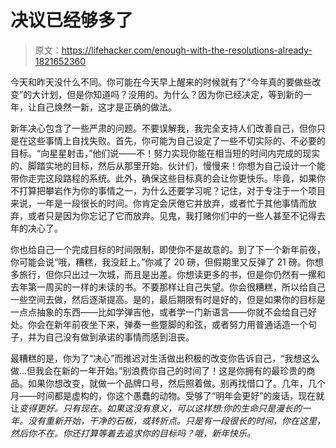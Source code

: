 # 决议已经够多了

> 原文：<https://lifehacker.com/enough-with-the-resolutions-already-1821652360>

今天和昨天没什么不同。你可能在今天早上醒来的时候就有了“今年真的要做些改变”的大计划，但是你知道吗？没用的。为什么？因为你已经决定，等到新的一年，让自己焕然一新，这才是正确的做法。



新年决心包含了一些严肃的问题。不要误解我，我完全支持人们改善自己，但你只是在这些事情上自找失败。首先，你可能为自己设定了一些不切实际的、不必要的目标。“向星星射击，”他们说——不！努力实现你能在相当短的时间内完成的现实的、脚踏实地的目标，然后从那里开始。伙计们，慢慢来！你想为自己设计一个能带你走完这段路程的系统。此外，确保这些目标真的会让你更快乐。毕竟，如果你不打算把攀岩作为你的事情之一，为什么还要学习呢？记住，对于专注于一个项目来说，一年是一段很长的时间。你肯定会厌倦它并放弃，或者忙于其他事情而放弃，或者只是因为你忘记了它而放弃。见鬼，我打赌你们中的一些人甚至不记得去年的决心了。

你也给自己一个完成目标的时间限制，即使你不是故意的。到了下一个新年前夜，你可能会说“哦，糟糕，我没赶上。”你减了 20 磅，但假期里又反弹了 21 磅。你想多旅行，但你只出过一次城，而且是出差。你想读更多的书，但是你仍然有一摞和去年第一周买的一样的未读的书。不要那样让自己失望。你会很糟糕，所以给自己一些空间去做，然后逐渐提高。是的，最后期限有时是好的，但是如果你的目标是一点点抽象的东西——比如学弹吉他，或者学一门新语言——你就不会给自己好处。你会在新年前夜坐下来，弹奏一些蹩脚的和弦，或者努力用普通话造一个句子，并为自己没有做到承诺的事情而感到沮丧。

最糟糕的是，你为了“决心”而推迟对生活做出积极的改变你告诉自己，“我想这么做...但我会在新的一年开始。”别浪费你自己的时间了！这是你拥有的最珍贵的商品。如果你想改变，就做一个品牌口号，然后照着做。别再找借口了。几年，几个月——时间都是虚构的，你这个愚蠢的动物。受够了“明年会更好”的废话，现在就让*变得更好。只有现在。如果这没有意义，可以这样想:*你的生命只是漫长的一年*。没有重新开始，干净的石板，或转折点。只是有一段很长的时间，你在这里，然后你不在。你还打算等着去追求你的目标吗？哦，新年快乐。*